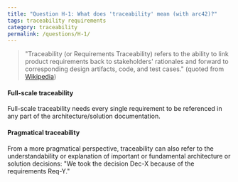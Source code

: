```yaml
---
title: "Question H-1: What does 'traceability' mean (with arc42)?"
tags: traceability requirements
category: traceability
permalink: /questions/H-1/
---
```



>"Traceability (or Requirements Traceability) refers to the ability to link product requirements back to stakeholders' rationales and forward to corresponding design artifacts, code, and test cases." (quoted from [Wikipedia](https://en.wikipedia.org/wiki/Traceability#Software_development))

#### Full-scale traceability

Full-scale traceability needs every single requirement
to be referenced in any part of the architecture/solution
documentation.

#### Pragmatical traceability

From a more pragmatical perspective, traceability can also refer to the understandability or explanation of important or fundamental architecture or solution decisions: "We took the decision Dec-X because of the requirements Req-Y."
